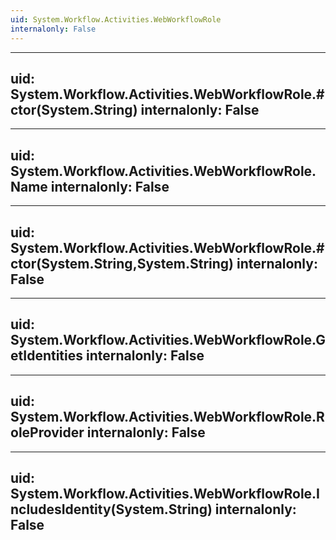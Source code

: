 ```yaml
---
uid: System.Workflow.Activities.WebWorkflowRole
internalonly: False
---
```


---
uid: System.Workflow.Activities.WebWorkflowRole.#ctor(System.String)
internalonly: False
---

---
uid: System.Workflow.Activities.WebWorkflowRole.Name
internalonly: False
---

---
uid: System.Workflow.Activities.WebWorkflowRole.#ctor(System.String,System.String)
internalonly: False
---

---
uid: System.Workflow.Activities.WebWorkflowRole.GetIdentities
internalonly: False
---

---
uid: System.Workflow.Activities.WebWorkflowRole.RoleProvider
internalonly: False
---

---
uid: System.Workflow.Activities.WebWorkflowRole.IncludesIdentity(System.String)
internalonly: False
---
